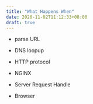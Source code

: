```yaml
---
title: "What Happens When"
date: 2020-11-02T11:12:33+08:00
draft: true
---
```


- parse URL

- DNS loopup

- HTTP protocol

- NGINX 

- Server Request Handle

- Browser

 
